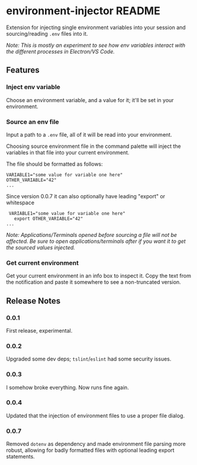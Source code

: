 # environment-injector README

Extension for injecting single environment variables into your session and
sourcing/reading `.env` files into it.

*Note: This is mostly an experiment to see how env variables interact with the
different processes in Electron/VS Code.*

## Features

### Inject env variable

Choose an environment variable, and a value for it; it'll be set in your environment.

### Source an env file

Input a path to a `.env` file, all of it will be read into your environment.

Choosing source environment file in the command palette will inject the variables
in that file into your current environment.

The file should be formatted as follows:

```
VARIABLE1="some value for variable one here"
OTHER_VARIABLE="42"
...
```

Since version 0.0.7 it can also optionally have leading "export" or whitespace

```
 VARIABLE1="some value for variable one here"
   export OTHER_VARIABLE="42"
...
```

*Note: Applications/Terminals opened before sourcing a file will not be affected. Be
sure to open applications/terminals after if you want it to get the sourced values
injected.*

### Get current environment

Get your current environment in an info box to inspect it. Copy the text from the
notification and paste it somewhere to see a non-truncated version.

## Release Notes

### 0.0.1

First release, experimental.

### 0.0.2

Upgraded some dev deps; `tslint`/`eslint` had some security issues.

### 0.0.3

I somehow broke everything. Now runs fine again.

### 0.0.4

Updated that the injection of environment files to use a proper file dialog.

### 0.0.7

Removed `dotenv` as dependency and made environment file parsing more robust,
allowing for badly formatted files with optional leading export statements.
